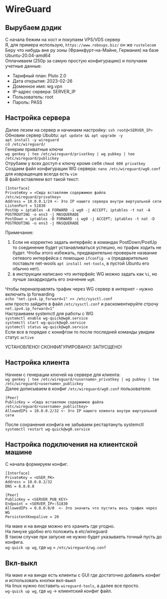 # WireGuard

## Вырубаем дэдик

С начала бежим на хост и покупаем VPS/VDS сервер  
Я, для примера использую, `https://www.robovps.biz/` он же `rustelecom`  
Беру что нибудь вне ру зоны (Франкфурт-на-Майне, Германия) на базе Ubuntu-20.04-amd64  
Оплачиваем (250р за самую простую конфигурацию) и получаем учетные данные:  

- Тарифный план: Pluto 2.0  
- Дата открытия: 2023-02-26  
- Доменное имя: wg.vpn  
- IP-адрес сервера: SERVER_IP  
- Пользователь: root  
- Пароль: PASS  


## Настройка сервера

Далее лезем на сервер и начинаем настройку: `ssh root@<SERVER_IP>`  
Обновим сервер Ububtu: `apt update && apt upgrade -y`  
`apt install -y wireguard`  
`cd /etc/wireguard/`  
Генерим приватные ключи  
`wg genkey | tee /etc/wireguard/privatkey | wg pubkey | tee /etc/wireguard/publickey`  
Отрубаем у всех доступ к ключу кроме себя 
`chmod 600 privatkey`  
Создаем файл конфигурации WG сервера: `nano /etc/wireguard/wg0.conf` для извращенцев всегда есть `vim`  
В файл вставляем вот такой текст:  
```
[Interface]
PrivateKey = <Сюда вставляем содержимое файла /etc/wireguard/privatkey>
Address = 10.0.0.1/24 <- Это IP нашего сервера внутри виртуальной сети
ListenPort = 51830
PostUp = iptables -A FORWARD -i wg0 -j ACCEPT; iptables -t nat -A POSTROUTING -o ens3 -j MASQUERADE
PostDown = iptables -D FORWARD -i wg0 -j ACCEPT; iptables -t nat -D POSTROUTING -o ens3 -j MASQUERADE
```
Примечание:  
1) Если не корректно задать интерфейс в командах PostDown/PostUp то соединение будет устанавливаться успешно, 
но трафик ходить не будет. 
Чтобы этого избежать, предварительно проверьте название сетевого интерфейса с помощью `ifconfig -a` (предварительно поставьте net-wools `apt install net-tools`, в пустой Ubuntu его обычно нет).
2) в инструкции написано что интерфейс WG можно задать как `%i`, но лучше захардкодить его значение `wg0`. 

Чтобы перенаправлять трафик через WG сервер в интернет - нужно включить ip forwarding  
`echo "net.ipv4.ip_forward=1" >> /etc/sysctl.conf`  
или просто зайдите в файл `/etc/sysctl.conf` и раскоментируйте строчу `net.ipv4.ip_forward=1"`  
Настраиваем systemctl для работы с WG  
`systemctl enable wg-quick@wg0.service`  
`systemctl start wg-quick@wg0.service`  
`systemctl status wg-quick@wg0.service`  
Если все в порядке с конифгом то после последней команды увидим статус `active`  

УСТАНОВЛЕНО! СКОНФИГУРИРОВАНО! ЗАПУСЩЕНО!


## Настройка клиента 

Начнем с генерации ключей на сервере для клиента:  
`wg genkey | tee /etc/wireguard/<username>_privatkey | wg pubkey | tee /etc/wireguard/<username>_publickey`  
Далее дописываем в конфиг `/etc/wireguard/wg0.conf` пользователя:  
```
[Peer]
PublicKey = <Сюда вставляем содержимое файла /etc/wireguard/<username>_publictkey>
AllowedIPs = 10.0.0.2/32 <- Это IP нашего клиента внутри виртуальной сети
```
После сохранения конфига не забываем рестартануть systemctl  
`systemctl restart wg-quick@wg0.service`


## Настройка подключения на клиентской машине
С начала формируем конфиг.  
```
[Interface]
PrivateKey = <USER_PK>
Address = 10.0.0.2/32
DNS = 8.8.8.8

[Peer]
PublicKey = <SERVER_PUB_KEY>
Endpoint = <SERVER_IP>:51830
AllowedIPs = 0.0.0.0/0  <- Это значить что пустить весь трафик через WG 
PersistentKeepalive = 20
```
На маке и на винде можно его хранить где угодно.  
На линухе удобно его положить в etc/wireguard  
В таком случае при запуске не нужно будет указываеть точный пусть до конфига.  
`wg-quick up wg`, где `wg` = `/etc/wireguard/wg.conf`  


## Вкл-выкл 
На маке и на винде есть клиенты с GUI где достаточно добавить конфиг и использовать кнопки вкл-выкл  
На linux нужно поставить `wireguard-tools`, а далее все просто.  
`wg-quick up wg`, где `wg` -> клиентский конфиг файл.  
